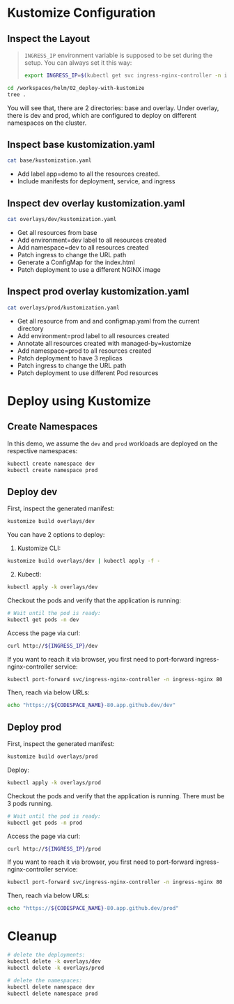 # Kustomize Configuration

## Inspect the Layout

> `INGRESS_IP` environment variable is supposed to be set during the setup. You can always set it this way:
>
> ```bash
> export INGRESS_IP=$(kubectl get svc ingress-nginx-controller -n ingress-nginx -o jsonpath='{.status.loadBalancer.ingress[].ip}')
> ```

```bash
cd /workspaces/helm/02_deploy-with-kustomize
tree .
```

You will see that, there are 2 directories: base and overlay. Under overlay, there is dev and prod, which are configured to deploy on different namespaces on the cluster.

## Inspect base kustomization.yaml

```bash
cat base/kustomization.yaml
```

- Add label app=demo to all the resources created.
- Include manifests for deployment, service, and ingress

## Inspect dev overlay kustomization.yaml

```bash
cat overlays/dev/kustomization.yaml
```

- Get all resources from base
- Add environment=dev label to all resources created
- Add namespace=dev to all resources created
- Patch ingress to change the URL path
- Generate a ConfigMap for the index.html
- Patch deployment to use a different NGINX image

## Inspect prod overlay kustomization.yaml

```bash
cat overlays/prod/kustomization.yaml
```

- Get all resource from and and configmap.yaml from the current directory
- Add environment=prod label to all resources created
- Annotate all resources created with managed-by=kustomize
- Add namespace=prod to all resources created
- Patch deployment to have 3 replicas
- Patch ingress to change the URL path
- Patch deployment to use different Pod resources

# Deploy using Kustomize

## Create Namespaces

In this demo, we assume the `dev` and `prod` workloads are deployed on the respective namespaces:

```bash
kubectl create namespace dev
kubectl create namespace prod
```

## Deploy dev

First, inspect the generated manifest:

```bash
kustomize build overlays/dev
```

You can have 2 options to deploy:

1. Kustomize CLI:
```bash
kustomize build overlays/dev | kubectl apply -f -
```

2. Kubectl:
```bash
kubectl apply -k overlays/dev
```

Checkout the pods and verify that the application is running:

```bash
# Wait until the pod is ready:
kubectl get pods -n dev
```

Access the page via curl: 
```bash
curl http://${INGRESS_IP}/dev
```

If you want to reach it via browser, you first need to port-forward ingress-nginx-controller service:

```bash
kubectl port-forward svc/ingress-nginx-controller -n ingress-nginx 80
```

Then, reach via below URLs:

```bash
echo "https://${CODESPACE_NAME}-80.app.github.dev/dev"
```

## Deploy prod

First, inspect the generated manifest:

```bash
kustomize build overlays/prod
```

Deploy:

```bash
kubectl apply -k overlays/prod
```

Checkout the pods and verify that the application is running. There must be 3 pods running.

```bash
# Wait until the pod is ready:
kubectl get pods -n prod
```

Access the page via curl:

```bash
curl http://${INGRESS_IP}/prod
```

If you want to reach it via browser, you first need to port-forward ingress-nginx-controller service:

```bash
kubectl port-forward svc/ingress-nginx-controller -n ingress-nginx 80
```

Then, reach via below URLs:

```bash
echo "https://${CODESPACE_NAME}-80.app.github.dev/prod"
```

# Cleanup

```bash
# delete the deployments:
kubectl delete -k overlays/dev
kubectl delete -k overlays/prod

# delete the namespaces:
kubectl delete namespace dev
kubectl delete namespace prod
```
